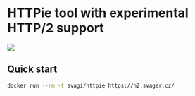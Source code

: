 # HTTPie tool with experimental HTTP/2 support

[![](https://badge.imagelayers.io/svagi/httpie:latest.svg)](https://imagelayers.io/?images=svagi/httpie:latest)

## Quick start

```sh
docker run --rm -t svagi/httpie https://h2.svager.cz/
```
